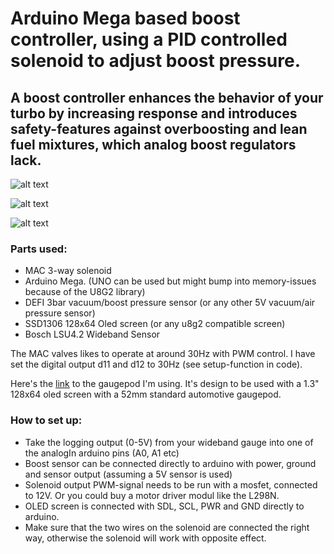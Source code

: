 # Arduino Mega based boost controller, using a PID controlled solenoid to adjust boost pressure.

## A boost controller enhances the behavior of your turbo by increasing response and introduces safety-features against overboosting and lean fuel mixtures, which analog boost regulators lack. 

![alt text](https://cdn.shopify.com/s/files/1/1225/7944/products/3-Port_PWM_Diagram_grande.jpg?v=1462660855)

![alt text](https://3a663eb0fef48c6d2d60-a88f8ebfcdb877ad223e888bfcb7f7ec.ssl.cf1.rackcdn.com/861407_x600.jpg)

![alt text](https://cdn.shopify.com/s/files/1/0890/6136/products/defi-def-pdf00603s-18887449155_413x@3x.progressive.jpg)


### Parts used:
 - MAC 3-way solenoid
 - Arduino Mega. (UNO can be used but might bump into memory-issues because of the U8G2 library)
 - DEFI 3bar vacuum/boost pressure sensor (or any other 5V vacuum/air pressure sensor)
 - SSD1306 128x64 Oled screen (or any u8g2 compatible screen)
 - Bosch LSU4.2 Wideband Sensor


The MAC valves likes to operate at around 30Hz with PWM control. I have set the digital output d11 and d12 to 30Hz (see setup-function in code).

Here's the [link](https://a360.co/30CXK5K) to the gaugepod I'm using. It's design to be used with a 1.3" 128x64 oled screen with a 52mm standard automotive gaugepod.

### How to set up:
- Take the logging output (0-5V) from your wideband gauge into one of the analogIn arduino pins (A0, A1 etc)
- Boost sensor can be connected directly to arduino with power, ground and sensor output (assuming a 5V sensor is used)
- Solenoid output PWM-signal needs to be run with a mosfet, connected to 12V. Or you could buy a motor driver modul like the L298N.
- OLED screen is connected with SDL, SCL, PWR and GND directly to arduino.
- Make sure that the two wires on the solenoid are connected the right way, otherwise the solenoid will work with opposite effect.
